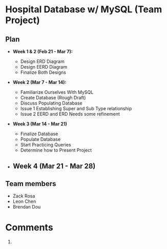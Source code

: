 # Hospital Database w/ MySQL (Team Project)

## Plan

* **Week 1 & 2 (Feb 21 - Mar 7):**
  - Design ERD Diagram
  - Design EERD Diagram
  - Finalize Both Designs

* **Week 2 (Mar 7 - Mar 14):**
  - Familiarize Ourselves With MySQL
  - Create Database (Rough Draft)
  - Discuss Populating Database
  - Issue 1 Establishing Super and Sub Type relationship
  - Issue 2 EERD and ERD Needs some refinement 

* **Week 3 (Mar 14 - Mar 21)**
  - Finalize Database
  - Populate Database
  - Start Practicing Queries
  - Determine how to Present Project 

* **Week 4 (Mar 21 - Mar 28)**
  - 

## Team members

* Zack Rosa 
* Leon Chen
* Brendan Dou

# Comments
1. 
